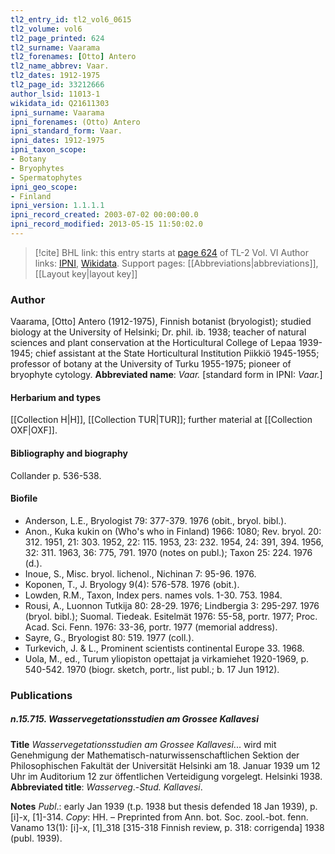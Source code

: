```yaml
---
tl2_entry_id: tl2_vol6_0615
tl2_volume: vol6
tl2_page_printed: 624
tl2_surname: Vaarama
tl2_forenames: [Otto] Antero
tl2_name_abbrev: Vaar.
tl2_dates: 1912-1975
tl2_page_id: 33212666
author_lsid: 11013-1
wikidata_id: Q21611303
ipni_surname: Vaarama
ipni_forenames: (Otto) Antero
ipni_standard_form: Vaar.
ipni_dates: 1912-1975
ipni_taxon_scope: 
- Botany
- Bryophytes
- Spermatophytes
ipni_geo_scope: 
- Finland
ipni_version: 1.1.1.1
ipni_record_created: 2003-07-02 00:00:00.0
ipni_record_modified: 2013-05-15 11:50:02.0
---
```


> [!cite] BHL link: this entry starts at [page 624](https://www.biodiversitylibrary.org/page/33212666) of TL-2 Vol. VI
> Author links: [IPNI](https://www.ipni.org/a/11013-1), [Wikidata](https://www.wikidata.org/wiki/Q21611303). Support pages: [[Abbreviations|abbreviations]], [[Layout key|layout key]]

### Author

Vaarama, \[Otto\] Antero (1912-1975), Finnish botanist (bryologist); studied biology at the University of Helsinki; Dr. phil. ib. 1938; teacher of natural sciences and plant conservation at the Horticultural College of Lepaa 1939-1945; chief assistant at the State Horticultural Institution Piikkiö 1945-1955; professor of botany at the University of Turku 1955-1975; pioneer of bryophyte cytology. 
**Abbreviated name**: *Vaar.* \[standard form in IPNI: *Vaar.*\]

#### Herbarium and types

[[Collection H|H]], [[Collection TUR|TUR]]; further material at [[Collection OXF|OXF]].

#### Bibliography and biography

Collander p. 536-538.

#### Biofile

- Anderson, L.E., Bryologist 79: 377-379. 1976 (obit., bryol. bibl.).
- Anon., Kuka kukin on (Who's who in Finland) 1966: 1080; Rev. bryol. 20: 312. 1951, 21: 303. 1952, 22: 115. 1953, 23: 232. 1954, 24: 391, 394. 1956, 32: 311. 1963, 36: 775, 791. 1970 (notes on publ.); Taxon 25: 224. 1976 (d.).
- Inoue, S., Misc. bryol. lichenol., Nichinan 7: 95-96. 1976.
- Koponen, T., J. Bryology 9(4): 576-578. 1976 (obit.).
- Lowden, R.M., Taxon, Index pers. names vols. 1-30. 753. 1984.
- Rousi, A., Luonnon Tutkija 80: 28-29. 1976; Lindbergia 3: 295-297. 1976 (bryol. bibl.); Suomal. Tiedeak. Esitelmät 1976: 55-58, portr. 1977; Proc. Acad. Sci. Fenn. 1976: 33-36, portr. 1977 (memorial address).
- Sayre, G., Bryologist 80: 519. 1977 (coll.).
- Turkevich, J. & L., Prominent scientists continental Europe 33. 1968.
- Uola, M., ed., Turum yliopiston opettajat ja virkamiehet 1920-1969, p. 540-542. 1970 (biogr. sketch, portr., list publ.; b. 17 Jun 1912).

### Publications

##### n.15.715. Wasservegetationsstudien am Grossee Kallavesi

**Title**
*Wasservegetationsstudien am Grossee Kallavesi*... wird mit Genehmigung der Mathematisch-naturwissenschaftlichen Sektion der Philosophischen Fakultät der Universität Helsinki am 18. Januar 1939 um 12 Uhr im Auditorium 12 zur öffentlichen Verteidigung vorgelegt. Helsinki 1938.
**Abbreviated title**: *Wasserveg*.-*Stud. Kallavesi*.

**Notes**
*Publ*.: early Jan 1939 (t.p. 1938 but thesis defended 18 Jan 1939), p. \[i\]-x, \[1\]-314. *Copy*: HH. – Preprinted from Ann. bot. Soc. zool.-bot. fenn. Vanamo 13(1): \[i\]-x, \[1\]\_318 \[315-318 Finnish review, p. 318: corrigenda\] 1938 (publ. 1939).

